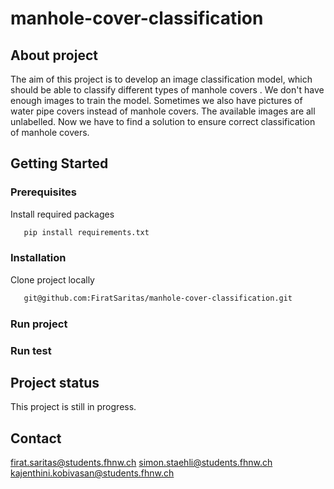 # manhole-cover-classification

## About project
The aim of this project is to develop an image classification model, which should be able to classify different types of manhole covers . We don't have enough images to train the model. Sometimes we also have pictures of water pipe covers instead of manhole covers.
The available images are all unlabelled. Now we have to find a solution to ensure correct classification of manhole covers.

## Getting Started

### Prerequisites 
Install required packages
 ```sh
    pip install requirements.txt
 ```

### Installation
Clone project locally
 ```sh
    git@github.com:FiratSaritas/manhole-cover-classification.git
 ```
### Run project

### Run test

## Project status
This project is still in progress.

## Contact

firat.saritas@students.fhnw.ch
simon.staehli@students.fhnw.ch
kajenthini.kobivasan@students.fhnw.ch

